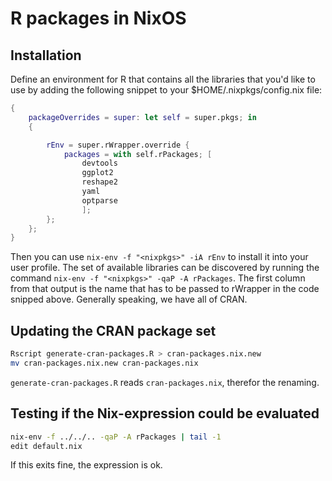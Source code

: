# R packages in NixOS

## Installation
Define an environment for R that contains all the libraries that you'd like to
use by adding the following snippet to your $HOME/.nixpkgs/config.nix file:

```nix
{
    packageOverrides = super: let self = super.pkgs; in
    {

        rEnv = super.rWrapper.override {
            packages = with self.rPackages; [ 
                devtools
                ggplot2
                reshape2
                yaml
                optparse
                ];
        };
    };
}
```

Then you can use `nix-env -f "<nixpkgs>" -iA rEnv` to install it into your user
profile. The set of available libraries can be discovered by running the
command `nix-env -f "<nixpkgs>" -qaP -A rPackages`. The first column from that
output is the name that has to be passed to rWrapper in the code snipped above.
Generally speaking, we have all of CRAN.

## Updating the CRAN package set

```bash
Rscript generate-cran-packages.R > cran-packages.nix.new
mv cran-packages.nix.new cran-packages.nix
```

`generate-cran-packages.R` reads  `cran-packages.nix`, therefor the renaming.

## Testing if the Nix-expression could be evaluated

```bash
nix-env -f ../../.. -qaP -A rPackages | tail -1
edit default.nix
```

If this exits fine, the expression is ok.



